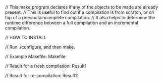 // This make program declares if any of the objects to be made are already present.
// This is useful to find out if a compilation is from scratch, or on top of a previous/incomplete compilation.
// It also helps to determine the runtime difference between a full compilation and an incremental compilation.

// HOW TO INSTALL

// Run ./configure, and then make.

// Example Makefile:
Makefile

// Result for a fresh compilation:
Result1

// Result for re-compilation:
Result2
